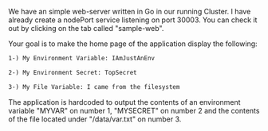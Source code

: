 We have an simple web-server written in Go in our running Cluster. I have already create a nodePort service listening on port 30003. You can check it out by clicking on the tab called "sample-web".

Your goal is to make the home page of the application display the following:

```html
1-) My Environment Variable: IAmJustAnEnv

2-) My Environment Secret: TopSecret

3-) My File Variable: I came from the filesystem
```

The application is hardcoded to output the contents of an environment variable "MYVAR" on number 1, "MYSECRET" on number 2 and the contents of the file located under "/data/var.txt" on number 3.



